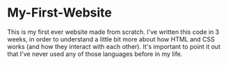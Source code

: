# My-First-Website
This is my first ever website made from scratch. I've written this code in 3 weeks, in order to understand a little bit more about how HTML and CSS works (and how they interact with each other). It's important to point it out that I've never used any of those languages before in my life.
